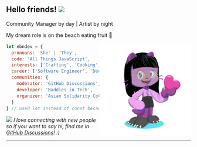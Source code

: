 <h2> Hello friends! <img src="https://media.giphy.com/media/mGcNjsfWAjY5AEZNw6/giphy.gif" width="50"></h2>

<p>Community Manager by day | Artist by night</p>
<p>My dream role is on the beach eating fruit 🍉</p>

<img align='right' src="https://github.com/ebndev/ebndev/blob/main/octocat.png" width="250">

```javascript
let ebndev = {
  pronouns: 'She' | 'They',
  code: 'All Things JavaScript',
  interests: ['Crafting', 'Cooking', 'Biking', 'Music'],
  career: ['Software Engineer', 'Developer Advocate', 'Community Manager'],
  communities: {
    moderator: 'GitHub Discussions',
    developer: 'Baddies in Tech',
    organizer: 'Asian Solidarity Collective'
  }
} // used let instead of const because I am forever changing and growing 🌿
```



<img src="https://media.giphy.com/media/LnQjpWaON8nhr21vNW/giphy.gif" width="50"> <em>I love connecting with new people so if you want to say hi, find me in <a href='https://github.com/orgs/community/discussions/' target='blank'>GitHub Discussions</a>! :)</em>

---
